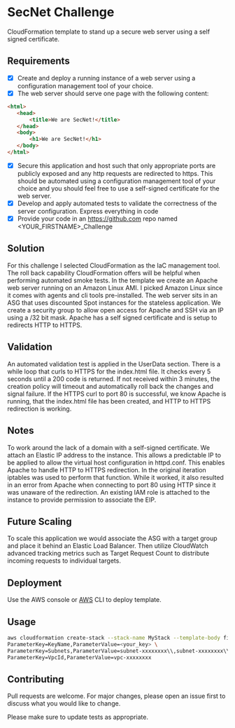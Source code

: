 # SecNet Challenge

CloudFormation template to stand up a secure web server using a self signed certificate. 

## Requirements

- [x] Create and deploy a running instance of a web server using a configuration management tool of your choice. 
- [x] The web server should serve one page with the following content:
 ```html 
<html>
    <head>
        <title>We are SecNet!</title>
    </head>
    <body>
        <h1>We are SecNet!</h1>
    </body>
</html>
```
- [x] Secure this application and host such that only appropriate ports are publicly exposed and any http
requests are redirected to https. This should be automated using a configuration management tool of your choice and you should feel free to use a self-signed certificate for the web server.
- [x] Develop and apply automated tests to validate the correctness of the server configuration.
Express everything in code
- [x] Provide your code in an https://github.com repo named <YOUR_FIRSTNAME>_Challenge

## Solution
For this challenge I selected CloudFormation as the IaC management tool. The roll back capability CloudFormation offers will be helpful when performing automated smoke tests. In the template we create an Apache web server running on an Amazon Linux AMI. I picked Amazon Linux since it comes with agents and cli tools pre-installed. The web server sits in an ASG that uses discounted Spot instances for the stateless application. We create a security group to allow open access for Apache and SSH via an IP using a /32 bit mask. Apache has a self signed certificate and is setup to redirects HTTP to HTTPS. 

## Validation
An automated validation test is applied in the UserData section. There is a while loop that curls to HTTPS for the index.html file. It checks every 5 seconds until a 200 code is returned. If not received within 3 minutes, the creation policy will timeout and automatically roll back the changes and signal failure. If the HTTPS curl to port 80 is successful, we know Apache is running, that the index.html file has been created, and HTTP to HTTPS redirection is working. 

## Notes
To work around the lack of a domain with a self-signed certificate. We attach an Elastic IP address to the instance. This allows a predictable IP to be applied to allow the virtual host configuration in httpd.conf. This enables Apache to handle HTTP to HTTPS redirection. In the original iteration iptables was used to perform that function. While it worked, it also resulted in an error from Apache when connecting to port 80 using HTTP since it was unaware of the redirection. An existing IAM role is attached to the instance to provide permission to associate the EIP.

## Future Scaling
To scale this application we would associate the ASG with a target group and place it behind an Elastic Load Balancer. Then utilize CloudWatch advanced tracking metrics such as Target Request Count to distribute incoming requests to individual targets. 
 
## Deployment

Use the AWS console or [AWS](https://docs.aws.amazon.com/cli/latest/userguide/install-cliv2-linux.html#cliv2-linux-install) CLI to deploy template.

## Usage

```bash
aws cloudformation create-stack --stack-name MyStack --template-body file://your_template.json --parameters \
ParameterKey=KeyName,ParameterValue=<your_key> \
ParameterKey=Subnets,ParameterValue=subnet-xxxxxxxx\\,subnet-xxxxxxxx\\,subnet-xxxxxxxx \
ParameterKey=VpcId,ParameterValue=vpc-xxxxxxxx
```

## Contributing
Pull requests are welcome. For major changes, please open an issue first to discuss what you would like to change.

Please make sure to update tests as appropriate.

